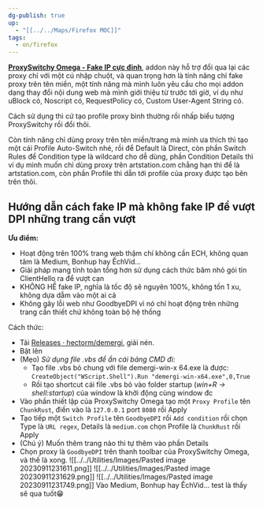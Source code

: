 ```yaml
---
dg-publish: true
up:
  - "[[../../Maps/Firefox MOC]]"
tags:
  - on/firefox
---
```

[**ProxySwitchy Omega - Fake IP cực đỉnh**](https://addons.mozilla.org/en-US/firefox/addon/switchyomega/), addon này hỗ trợ đổi qua lại các proxy chỉ với một cú nhập chuột, và quan trọng hơn là tính năng chỉ fake proxy trên tên miền, một tính năng mà mình luôn yêu cầu cho mọi addon dạng thay đổi nội dung web mà mình giới thiệu từ trước tới giờ, ví dụ như uBlock có, Noscript có, RequestPolicy có, Custom User-Agent String có.  

Cách sử dụng thì cứ tạo profile proxy bình thường rồi nhấp biểu tượng ProxySwitchy rồi đổi thôi.  
  
Còn tính năng chỉ dùng proxy trên tên miền/trang mà mình ưa thích thì tạo một cái Profile Auto-Switch nhé, rồi để Default là Direct, còn phần Switch Rules để Condition type là wildcard cho dễ dùng, phần Condition Details thì ví dụ mình muốn chỉ dùng proxy trên artstation.com chẳng hạn thì để là artstation.com, còn phần Profile thì dẫn tới profile của proxy được tạo bên trên thôi.

## Hướng dẫn cách fake IP mà không fake IP để vượt DPI những trang cần vượt
**Ưu điểm:**  
- Hoạt động trên 100% trang web thậm chí không cần ECH, không quan tâm là Medium, Bonhup hay ẾchVid...
- Giải pháp mang tính toàn tổng hơn sử dụng cách thức băm nhỏ gói tin ClientHello ra để vượt cạn
- KHÔNG HỀ fake IP, nghĩa là tốc độ sẽ nguyên 100%, không tốn 1 xu, không dựa dẫm vào một ai cả
- Không gây lỗi web như GoodbyeDPI vì nó chỉ hoạt động trên những trang cần thiết chứ không toàn bộ hệ thống

Cách thức:  
- Tải [Releases · hectorm/demergi](https://github.com/hectorm/demergi/releases), giải nén.
- Bật lên
- (Mẹo) *Sử dụng file .vbs để ẩn cái bảng CMD đi:*
	- Tạo file .vbs bỏ chung với file demergi-win-x 64.exe là được: `CreateObject("WScript.Shell").Run "demergi-win-x64.exe",0,True`
	- Rồi tạo shortcut cái file .vbs bỏ vào folder startup (*win+R -> shell:startup*) của window là khởi động cùng window đc
- Vào phần thiết lập của ProxySwitchy Omega tạo một `Proxy Profile` tên `ChunkRust`, điền vào là `127.0.0.1` port `8080` rồi Apply
- Tạo tiếp một `Switch Profile` tên `GoodbyeDPI` rồi `Add condition` rồi chọn Type là `URL regex`, Details là `medium.com` chọn Profile là `ChunkRust` rồi Apply
- (Chú ý) Muốn thêm trang nào thì tự thêm vào phần Details
- Chọn proxy là `GoodbyeDPI` trên thanh toolbar của ProxySwitchy Omega, và thế là xong.
![[../../Utilities/Images/Pasted image 20230911231611.png]]
![[../../Utilities/Images/Pasted image 20230911231629.png]]
![[../../Utilities/Images/Pasted image 20230911231749.png]]
Vào Medium, Bonhup hay ẾchVid... test là thấy sẽ qua tuốt😁